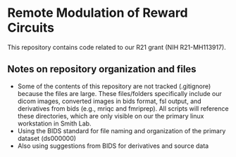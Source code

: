 # Remote Modulation of Reward Circuits
This repository contains code related to our R21 grant (NIH R21-MH113917). 

## Notes on repository organization and files
- Some of the contents of this repository are not tracked (.gitignore) because the files are large. These files/folders specifically include our dicom images, converted images in bids format, fsl output, and derivatives from bids (e.g., mriqc and fmriprep). All scripts will reference these directories, which are only visible on our the primary linux workstation in Smith Lab.
- Using the BIDS standard for file naming and organization of the primary dataset (ds000000)
- Also using suggestions from BIDS for derivatives and source data

